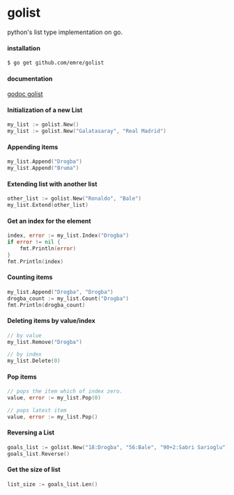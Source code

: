 golist
======

python's list type implementation on go.

#### installation
```bash
$ go get github.com/emre/golist
```

#### documentation
<a href="http://godoc.org/github.com/emre/golist">godoc golist</a>


#### Initialization of a new List 
```go
my_list := golist.New()
my_list := golist.New("Galatasaray", "Real Madrid")
```

#### Appending items
```go
my_list.Append("Drogba")
my_list.Append("Bruma")
```


#### Extending list with another list
```go
other_list := golist.New("Ronaldo", "Bale")
my_list.Extend(other_list)
```

#### Get an index for the element
```go
index, error := my_list.Index("Drogba")
if error != nil {
	fmt.Println(error)
}
fmt.Println(index)
```
#### Counting items
```go
my_list.Append("Drogba", "Drogba")
drogba_count := my_list.Count("Drogba")
fmt.Println(drogba_count)
```

#### Deleting items by value/index
```go
// by value
my_list.Remove("Drogba")

// by index
my_list.Delete(0)
```

#### Pop items

```go
// pops the item which of index zero.
value, error := my_list.Pop(0)

// pops latest item
value, error := my_list.Pop()
```

#### Reversing a List
```go
goals_list := golist.New("18:Drogba", "56:Bale", "90+2:Sabri Sarioglu")
goals_list.Reverse()
```

#### Get the size of list
```go
list_size := goals_list.Len()
```

